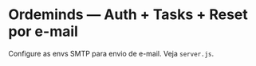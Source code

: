 # Ordeminds — Auth + Tasks + Reset por e-mail
Configure as envs SMTP para envio de e-mail. Veja `server.js`.
